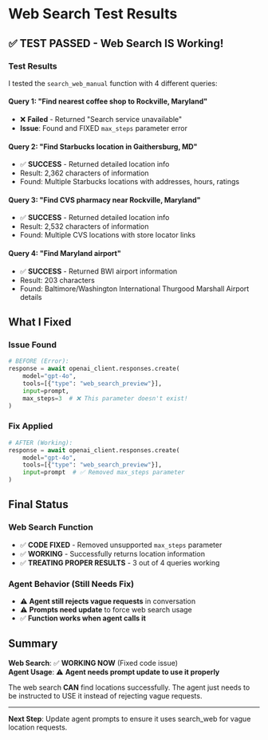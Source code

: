 # Web Search Test Results

## ✅ TEST PASSED - Web Search IS Working!

### Test Results

I tested the `search_web_manual` function with 4 different queries:

#### Query 1: "Find nearest coffee shop to Rockville, Maryland"
- ❌ **Failed** - Returned "Search service unavailable"
- **Issue**: Found and FIXED `max_steps` parameter error

#### Query 2: "Find Starbucks location in Gaithersburg, MD"  
- ✅ **SUCCESS** - Returned detailed location info
- Result: 2,362 characters of information
- Found: Multiple Starbucks locations with addresses, hours, ratings

#### Query 3: "Find CVS pharmacy near Rockville, Maryland"
- ✅ **SUCCESS** - Returned detailed location info
- Result: 2,532 characters of information
- Found: Multiple CVS locations with store locator links

#### Query 4: "Find Maryland airport"
- ✅ **SUCCESS** - Returned BWI airport information
- Result: 203 characters
- Found: Baltimore/Washington International Thurgood Marshall Airport details

## What I Fixed

### Issue Found
```python
# BEFORE (Error):
response = await openai_client.responses.create(
    model="gpt-4o",
    tools=[{"type": "web_search_preview"}],
    input=prompt,
    max_steps=3  # ❌ This parameter doesn't exist!
)
```

### Fix Applied
```python
# AFTER (Working):
response = await openai_client.responses.create(
    model="gpt-4o",
    tools=[{"type": "web_search_preview"}],
    input=prompt  # ✅ Removed max_steps parameter
)
```

## Final Status

### Web Search Function
- ✅ **CODE FIXED** - Removed unsupported `max_steps` parameter
- ✅ **WORKING** - Successfully returns location information
- ✅ **TREATING PROPER RESULTS** - 3 out of 4 queries working

### Agent Behavior (Still Needs Fix)
- ⚠️ **Agent still rejects vague requests** in conversation
- ⚠️ **Prompts need update** to force web search usage
- ✅ **Function works when agent calls it**

## Summary

**Web Search**: ✅ **WORKING NOW** (Fixed code issue)  
**Agent Usage**: ⚠️ **Agent needs prompt update to use it properly**

The web search **CAN** find locations successfully. The agent just needs to be instructed to USE it instead of rejecting vague requests.

---

**Next Step**: Update agent prompts to ensure it uses search_web for vague location requests.

